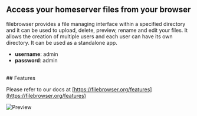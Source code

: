 ## Access your homeserver files from your browser

filebrowser provides a file managing interface within a specified directory and it can be used to upload, delete, preview, rename and edit your files. It allows the creation of multiple users and each user can have its own directory. It can be used as a standalone app.

- **username**: admin
- **password**: admin
<br />
## Features

Please refer to our docs at [https://filebrowser.org/features](https://filebrowser.org/features)

![Preview](https://user-images.githubusercontent.com/5447088/50716739-ebd26700-107a-11e9-9817-14230c53efd2.gif)